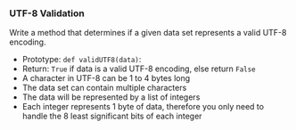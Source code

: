 ### UTF-8 Validation

Write a method that determines if a given data set represents a valid UTF-8 encoding.

-   Prototype: `def validUTF8(data)`:
-   Return: `True` if data is a valid UTF-8 encoding, else return `False`
-   A character in UTF-8 can be 1 to 4 bytes long
-   The data set can contain multiple characters
-   The data will be represented by a list of integers
-   Each integer represents 1 byte of data, therefore you only need to handle the 8 least significant bits of each integer
